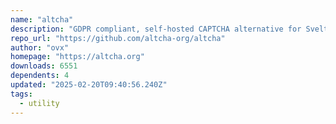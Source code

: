 ```yaml
---
name: "altcha"
description: "GDPR compliant, self-hosted CAPTCHA alternative for Svelte."
repo_url: "https://github.com/altcha-org/altcha"
author: "ovx"
homepage: "https://altcha.org"
downloads: 6551
dependents: 4
updated: "2025-02-20T09:40:56.240Z"
tags: 
  - utility
---
```

